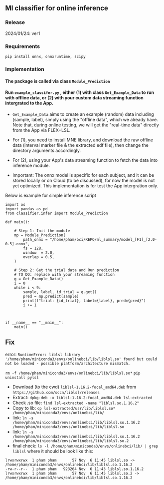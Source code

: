 ## MI classifier for online inference

### Release
2024/01/24: ver1 


### Requirements 
```
pip install onnx, onnxruntime, scipy
```

### Implementation

#### The package is called via class ```Module_Prediction```

#### Run ```example_classifer.py``` , either (1) with class ```Get_Example_Data``` to run with offline data, or (2) with your custom data streaming function intergrated to the App.

* ```Get_Example_Data``` aims to create an example (random) data including (sample, label), simply using the "offline data", which we already have. Note that, during online testing, we will get the "real-time data" 
directly from the App via FLEX+LSL.

* For (1), you need to install MNE library, and download the raw offline data (interval marker file & the extracted edf file), then change the directory arguments accordingly.

* For (2), using your App's data streaming function to fetch the data into inference module.

* Important: The onnx model is specific for each subject, and it can be stored locally or on Cloud (to be discussed), for now the model is not yet optimized. This implementation is for test the App intergration only. 

Below is example for simple inference script

```
import os
import pandas as pd
from classifier.infer import Module_Prediction

def main():

    # Step 1: Init the module
    mp = Module_Prediction(
        path_onnx = "/home/pham/bci/REPO/ml_summary/model_[F1]_[2.0-0.5].onnx",
        fs = 128,
        window  = 2.0,
        overlap = 0.5,
    )

    # Step 2: Get the trial data and Run prediction 
    # TO DO: replace with your streaming function 
    g = Get_Example_Data()
    i = 0
    while i < 9:
        sample, label, id_trial = g.get()
        pred = mp.predict(sample)
        print(f"trial: {id_trial}, label={label}, pred={pred}")
        i += 1



if __name__ == "__main__":
    main()

```



## Fix
error: ```RuntimeError: liblsl library '/home/pham/miniconda3/envs/onlinebci/lib/liblsl.so' found but could not be loaded - possible platform/architecture mismatch.```

```rm -f /home/pham/miniconda3/envs/onlinebci/lib/liblsl.so*```
```pip uninstall pylsl```

- Download (to the cwd) ```liblsl-1.16.2-focal_amd64.deb``` from ```https://github.com/sccn/liblsl/releases```
- Extract: ```dpkg-deb -x liblsl-1.16.2-focal_amd64.deb lsl-extracted```
- Check .so file: ```find lsl-extracted -name "liblsl.so.1.16.2"``` 
- Copy to lib: ```cp lsl-extracted/usr/lib/liblsl.so* /home/pham/miniconda3/envs/onlinebci/lib/```
- link: ```ln -s /home/pham/miniconda3/envs/onlinebci/lib/liblsl.so.1.16.2 /home/pham/miniconda3/envs/onlinebci/lib/liblsl.so```
- link: ```ln -s /home/pham/miniconda3/envs/onlinebci/lib/liblsl.so.1.16.2 /home/pham/miniconda3/envs/onlinebci/lib/liblsl.so.2```
- final check: ```ls -l /home/pham/miniconda3/envs/onlinebci/lib/ | grep liblsl```
where it should be look like this:
```
lrwxrwxrwx  1 pham pham       57 Nov  6 11:45 liblsl.so -> /home/pham/miniconda3/envs/onlinebci/lib/liblsl.so.1.16.2
-rw-r--r--  1 pham pham   923264 Nov  6 11:43 liblsl.so.1.16.2
lrwxrwxrwx  1 pham pham       57 Nov  6 11:45 liblsl.so.2 -> /home/pham/miniconda3/envs/onlinebci/lib/liblsl.so.1.16.2
```